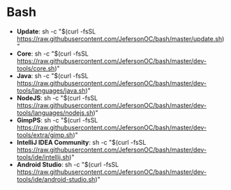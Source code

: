 # Bash

* **Update**: sh -c "$(curl -fsSL https://raw.githubusercontent.com/JefersonOC/bash/master/update.sh)"
* **Core**: sh -c "$(curl -fsSL https://raw.githubusercontent.com/JefersonOC/bash/master/dev-tools/core.sh)"
* **Java**: sh -c "$(curl -fsSL  https://raw.githubusercontent.com/JefersonOC/bash/master/dev-tools/languages/java.sh)"
* **NodeJS**: sh -c "$(curl -fsSL  https://raw.githubusercontent.com/JefersonOC/bash/master/dev-tools/languages/nodejs.sh)"
* **GimpPS**: sh -c "$(curl -fsSL  https://raw.githubusercontent.com/JefersonOC/bash/master/dev-tools/extra/gimp.sh)"
* **IntelliJ IDEA Community**: sh -c "$(curl -fsSL  https://raw.githubusercontent.com/JefersonOC/bash/master/dev-tools/ide/intellij.sh)"
* **Android Studio**: sh -c "$(curl -fsSL  https://raw.githubusercontent.com/JefersonOC/bash/master/dev-tools/ide/android-studio.sh)"